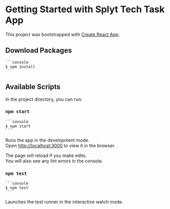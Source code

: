 # Getting Started with Splyt Tech Task App

This project was bootstrapped with [Create React App](https://github.com/facebook/create-react-app).

## Download Packages

    ```console
    $ npm install
    ```

## Available Scripts

In the project directory, you can run:

### `npm start`

    ```console
    $ npm start
    ```

Runs the app in the development mode.\
Open [http://localhost:3000](http://localhost:3000) to view it in the browser.

The page will reload if you make edits.\
You will also see any lint errors in the console.

### `npm test`

    ```console
    $ npm test
    ```

Launches the test runner in the interactive watch mode.
